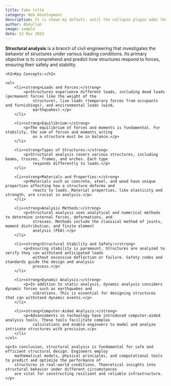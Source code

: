 ```yaml
---
title: Fake title
category: Web Development
description: It is shown by default, until the collapse plugin adds the appropriate classes that we use to style each element. These classes control the overall appearance, as well as the showing and hiding via CSS transitions.
author: Abdullah
image: sample
date: 12 Nov 2023
---
```


<!DOCTYPE html>
<html lang="en">

<head>
    <meta charset="UTF-8">
    <meta name="viewport" content="width=device-width, initial-scale=1.0">
    <title>Theoretical Background: Structural Analysis</title>
</head>

<body>
    <p><strong>Structural analysis</strong> is a branch of civil engineering that investigates the behavior of
        structures under various loading conditions. Its primary objective is to comprehend and predict how structures
        respond to forces, ensuring their safety and stability.</p>

    <h2>Key Concepts:</h2>

    <ol>
        <li><strong>Loads and Forces:</strong>
            <p>Structures experience different loads, including dead loads (permanent forces like the weight of the
                structure), live loads (temporary forces from occupants and furnishings), and environmental loads (wind,
                earthquakes).</p>
        </li>

        <li><strong>Equilibrium:</strong>
            <p>The equilibrium of forces and moments is fundamental. For stability, the sum of forces and moments acting
                on a structure must be in balance.</p>
        </li>

        <li><strong>Types of Structures:</strong>
            <p>Structural analysis covers various structures, including beams, trusses, frames, and arches. Each type
                responds differently to loads.</p>
        </li>

        <li><strong>Materials and Properties:</strong>
            <p>Materials such as concrete, steel, and wood have unique properties affecting how a structure deforms and
                reacts to loads. Material properties, like elasticity and strength, are crucial in analysis.</p>
        </li>

        <li><strong>Analysis Methods:</strong>
            <p>Structural analysis uses analytical and numerical methods to determine internal forces, deformations, and
                stresses. Methods include the classical method of joints, moment distribution, and finite element
                analysis (FEA).</p>
        </li>

        <li><strong>Structural Stability and Safety:</strong>
            <p>Ensuring stability is paramount. Structures are analyzed to verify they can withstand anticipated loads
                without excessive deflection or failure. Safety codes and standards guide the design and analysis
                process.</p>
        </li>

        <li><strong>Dynamic Analysis:</strong>
            <p>In addition to static analysis, dynamic analysis considers dynamic forces such as earthquakes and
                vibrations. This is essential for designing structures that can withstand dynamic events.</p>
        </li>

        <li><strong>Computer-Aided Analysis:</strong>
            <p>Advancements in technology have introduced computer-aided analysis tools. These tools facilitate complex
                calculations and enable engineers to model and analyze intricate structures with precision.</p>
        </li>
    </ol>

    <p>In conclusion, structural analysis is fundamental for safe and efficient structural design. Engineers employ
        mathematical models, physical principles, and computational tools to predict and optimize the performance of
        structures in real-world conditions. Theoretical insights into structural behavior under different circumstances
        are vital for constructing resilient and reliable infrastructure.</p>

</body>

</html>
